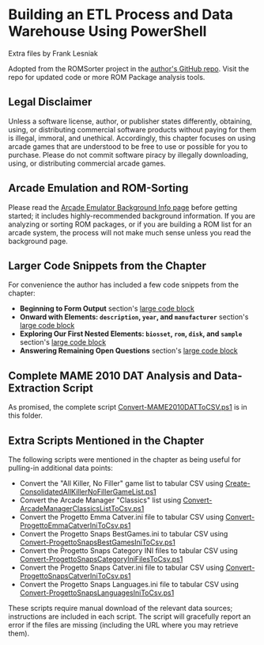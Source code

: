 # Building an ETL Process and Data Warehouse Using PowerShell

Extra files by Frank Lesniak

Adopted from the ROMSorter project in the [author's GitHub repo](https://github.com/franklesniak/ROMSorter). Visit the repo for updated code or more ROM Package analysis tools.

## Legal Disclaimer

Unless a software license, author, or publisher states differently, obtaining, using, or distributing commercial software products without paying for them is illegal, immoral, and unethical.
Accordingly, this chapter focuses on using arcade games that are understood to be free to use or possible for you to purchase.
Please do not commit software piracy by illegally downloading, using, or distributing commercial arcade games.

## Arcade Emulation and ROM-Sorting

Please read the [Arcade Emulator Background Info page](./ARCADE_EMULATOR_BACKGROUND_INFO.md) before getting started; it includes highly-recommended background information.
If you are analyzing or sorting ROM packages, or if you are building a ROM list for an arcade system, the process will not make much sense unless you read the background page.

## Larger Code Snippets from the Chapter

For convenience the author has included a few code snippets from the chapter:

+ **Beginning to Form Output** section's [large code block](./ChapterCodeSnip-01-Beginning-to-Form-Output.ps1)
+ **Onward with Elements: `description`, `year`, and `manufacturer`** section's [large code block](./ChapterCodeSnip-02-Onward-With-Elements-description-year-and-manufacturer.ps1)
+ **Exploring Our First Nested Elements: `biosset`, `rom`, `disk`, and `sample`** section's [large code block](./ChapterCodeSnip-03-Exploring-Our-First-Nested-Elements-biosset-rom-disk-and-sample.ps1)
+ **Answering Remaining Open Questions** section's [large code block](./ChapterCodeSnip-04-Answering-Remaining-Open-Questions.ps1)

## Complete MAME 2010 DAT Analysis and Data-Extraction Script

As promised, the complete script [Convert-MAME2010DATToCSV.ps1](./Convert-MAME2010DATToCSV.ps1) is in this folder.

## Extra Scripts Mentioned in the Chapter

The following scripts were mentioned in the chapter as being useful for pulling-in additional data points:

+ Convert the "All Killer, No Filler" game list to tabular CSV using [Create-ConsolidatedAllKillerNoFillerGameList.ps1](./Create-ConsolidatedAllKillerNoFillerGameList.ps1)
+ Convert the Arcade Manager "Classics" list using [Convert-ArcadeManagerClassicsListToCsv.ps1](./Convert-ArcadeManagerClassicsListToCsv.ps1)
+ Convert the Progetto Emma Catver.ini file to tabular CSV using [Convert-ProgettoEmmaCatverIniToCsv.ps1](./Convert-ProgettoEmmaCatverIniToCsv.ps1)
+ Convert the Progetto Snaps BestGames.ini to tabular CSV using [Convert-ProgettoSnapsBestGamesIniToCsv.ps1](./Convert-ProgettoSnapsBestGamesIniToCsv.ps1)
+ Convert the Progetto Snaps Category INI files to tabular CSV using [Convert-ProgettoSnapsCategoryIniFilesToCsv.ps1](./Convert-ProgettoSnapsCategoryIniFilesToCsv.ps1)
+ Convert the Progetto Snaps Catver.ini file to tabular CSV using [Convert-ProgettoSnapsCatverIniToCsv.ps1](./Convert-ProgettoSnapsCatverIniToCsv.ps1)
+ Convert the Progetto Snaps Languages.ini file to tabular CSV using [Convert-ProgettoSnapsLanguagesIniToCsv.ps1](./Convert-ProgettoSnapsLanguagesIniToCsv.ps1)

These scripts require manual download of the relevant data sources; instructions are included in each script.
The script will gracefully report an error if the files are missing (including the URL where you may retrieve them).

